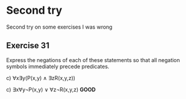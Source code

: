# Second try

Second try on some exercises I was wrong

## Exercise 31

Express the negations of each of these statements so that
all negation symbols immediately precede predicates.

c) ∀x∃y(P(x,y) ∧ ∃zR(x,y,z))

c) ∃x∀y¬P(x,y) ∨ ∀z¬R(x,y,z) **GOOD**

